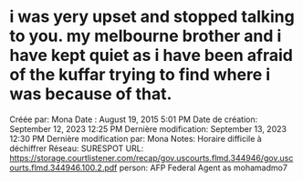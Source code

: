 # i was yery upset and stopped talking to you. my melbourne brother and i have kept quiet as i have been afraid of the kuffar trying to find where i was because of that.

Créée par: Mona
Date : August 19, 2015 5:01 PM
Date de création: September 12, 2023 12:25 PM
Dernière modification: September 13, 2023 12:30 PM
Dernière modification par: Mona
Notes: Horaire difficile à déchiffrer
Réseau: SURESPOT
URL: https://storage.courtlistener.com/recap/gov.uscourts.flmd.344946/gov.uscourts.flmd.344946.100.2.pdf
person: AFP Federal Agent as mohamadmo7